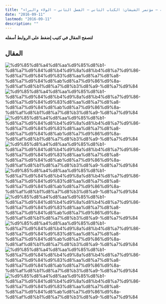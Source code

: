 ```yaml
---
title: "دراسة المفهومات الثورية للسنة – مؤتمر الشيشان: الكتاب الثاني – الفصل الثاني – الولاء والبراء"
date: "2016-09-11"
lastmod: "2016-09-11"
description: ""
---
```

**لتصفح المقال في كتيب إضغط على الروابط أسفله**

## المقال

![%d9%85%d8%a4%d8%aa%d9%85%d8%b1-%d8%a7%d9%84%d8%b4%d9%8a%d8%b4%d8%a7%d9%86-%d8%a7%d9%84%d9%83%d8%aa%d8%a7%d8%a8-%d8%a7%d9%84%d8%ab%d8%a7%d9%86%d9%8a-%d8%af%d8%b1%d8%a7%d8%b3%d8%a9-%d8%a7%d9%84](https://abouyaarebmarzouki.wordpress.com/wp-content/uploads/2016/09/d985d8a4d8aad985d8b1-d8a7d984d8b4d98ad8b4d8a7d986-d8a7d984d983d8aad8a7d8a8-d8a7d984d8abd8a7d986d98a-d8afd8b1d8a7d8b3d8a9-d8a7d9844.png?w=648) ![%d9%85%d8%a4%d8%aa%d9%85%d8%b1-%d8%a7%d9%84%d8%b4%d9%8a%d8%b4%d8%a7%d9%86-%d8%a7%d9%84%d9%83%d8%aa%d8%a7%d8%a8-%d8%a7%d9%84%d8%ab%d8%a7%d9%86%d9%8a-%d8%af%d8%b1%d8%a7%d8%b3%d8%a9-%d8%a7%d9%84](https://abouyaarebmarzouki.wordpress.com/wp-content/uploads/2016/09/d985d8a4d8aad985d8b1-d8a7d984d8b4d98ad8b4d8a7d986-d8a7d984d983d8aad8a7d8a8-d8a7d984d8abd8a7d986d98a-d8afd8b1d8a7d8b3d8a9-d8a7d9845.png?w=648) ![%d9%85%d8%a4%d8%aa%d9%85%d8%b1-%d8%a7%d9%84%d8%b4%d9%8a%d8%b4%d8%a7%d9%86-%d8%a7%d9%84%d9%83%d8%aa%d8%a7%d8%a8-%d8%a7%d9%84%d8%ab%d8%a7%d9%86%d9%8a-%d8%af%d8%b1%d8%a7%d8%b3%d8%a9-%d8%a7%d9%84](https://abouyaarebmarzouki.wordpress.com/wp-content/uploads/2016/09/d985d8a4d8aad985d8b1-d8a7d984d8b4d98ad8b4d8a7d986-d8a7d984d983d8aad8a7d8a8-d8a7d984d8abd8a7d986d98a-d8afd8b1d8a7d8b3d8a9-d8a7d9846.png?w=648) ![%d9%85%d8%a4%d8%aa%d9%85%d8%b1-%d8%a7%d9%84%d8%b4%d9%8a%d8%b4%d8%a7%d9%86-%d8%a7%d9%84%d9%83%d8%aa%d8%a7%d8%a8-%d8%a7%d9%84%d8%ab%d8%a7%d9%86%d9%8a-%d8%af%d8%b1%d8%a7%d8%b3%d8%a9-%d8%a7%d9%84](https://abouyaarebmarzouki.wordpress.com/wp-content/uploads/2016/09/d985d8a4d8aad985d8b1-d8a7d984d8b4d98ad8b4d8a7d986-d8a7d984d983d8aad8a7d8a8-d8a7d984d8abd8a7d986d98a-d8afd8b1d8a7d8b3d8a9-d8a7d9847.png?w=648) ![%d9%85%d8%a4%d8%aa%d9%85%d8%b1-%d8%a7%d9%84%d8%b4%d9%8a%d8%b4%d8%a7%d9%86-%d8%a7%d9%84%d9%83%d8%aa%d8%a7%d8%a8-%d8%a7%d9%84%d8%ab%d8%a7%d9%86%d9%8a-%d8%af%d8%b1%d8%a7%d8%b3%d8%a9-%d8%a7%d9%84](https://abouyaarebmarzouki.wordpress.com/wp-content/uploads/2016/09/d985d8a4d8aad985d8b1-d8a7d984d8b4d98ad8b4d8a7d986-d8a7d984d983d8aad8a7d8a8-d8a7d984d8abd8a7d986d98a-d8afd8b1d8a7d8b3d8a9-d8a7d9848.png?w=648) ![%d9%85%d8%a4%d8%aa%d9%85%d8%b1-%d8%a7%d9%84%d8%b4%d9%8a%d8%b4%d8%a7%d9%86-%d8%a7%d9%84%d9%83%d8%aa%d8%a7%d8%a8-%d8%a7%d9%84%d8%ab%d8%a7%d9%86%d9%8a-%d8%af%d8%b1%d8%a7%d8%b3%d8%a9-%d8%a7%d9%84](https://abouyaarebmarzouki.wordpress.com/wp-content/uploads/2016/09/d985d8a4d8aad985d8b1-d8a7d984d8b4d98ad8b4d8a7d986-d8a7d984d983d8aad8a7d8a8-d8a7d984d8abd8a7d986d98a-d8afd8b1d8a7d8b3d8a9-d8a7d9849.png?w=648) ![%d9%85%d8%a4%d8%aa%d9%85%d8%b1-%d8%a7%d9%84%d8%b4%d9%8a%d8%b4%d8%a7%d9%86-%d8%a7%d9%84%d9%83%d8%aa%d8%a7%d8%a8-%d8%a7%d9%84%d8%ab%d8%a7%d9%86%d9%8a-%d8%af%d8%b1%d8%a7%d8%b3%d8%a9-%d8%a7%d9%84](https://abouyaarebmarzouki.wordpress.com/wp-content/uploads/2016/09/d985d8a4d8aad985d8b1-d8a7d984d8b4d98ad8b4d8a7d986-d8a7d984d983d8aad8a7d8a8-d8a7d984d8abd8a7d986d98a-d8afd8b1d8a7d8b3d8a9-d8a7d98410.png?w=648) ![%d9%85%d8%a4%d8%aa%d9%85%d8%b1-%d8%a7%d9%84%d8%b4%d9%8a%d8%b4%d8%a7%d9%86-%d8%a7%d9%84%d9%83%d8%aa%d8%a7%d8%a8-%d8%a7%d9%84%d8%ab%d8%a7%d9%86%d9%8a-%d8%af%d8%b1%d8%a7%d8%b3%d8%a9-%d8%a7%d9%84](https://abouyaarebmarzouki.wordpress.com/wp-content/uploads/2016/09/d985d8a4d8aad985d8b1-d8a7d984d8b4d98ad8b4d8a7d986-d8a7d984d983d8aad8a7d8a8-d8a7d984d8abd8a7d986d98a-d8afd8b1d8a7d8b3d8a9-d8a7d98411.png?w=648) ![%d9%85%d8%a4%d8%aa%d9%85%d8%b1-%d8%a7%d9%84%d8%b4%d9%8a%d8%b4%d8%a7%d9%86-%d8%a7%d9%84%d9%83%d8%aa%d8%a7%d8%a8-%d8%a7%d9%84%d8%ab%d8%a7%d9%86%d9%8a-%d8%af%d8%b1%d8%a7%d8%b3%d8%a9-%d8%a7%d9%84](https://abouyaarebmarzouki.wordpress.com/wp-content/uploads/2016/09/d985d8a4d8aad985d8b1-d8a7d984d8b4d98ad8b4d8a7d986-d8a7d984d983d8aad8a7d8a8-d8a7d984d8abd8a7d986d98a-d8afd8b1d8a7d8b3d8a9-d8a7d98412.png?w=648)

###
